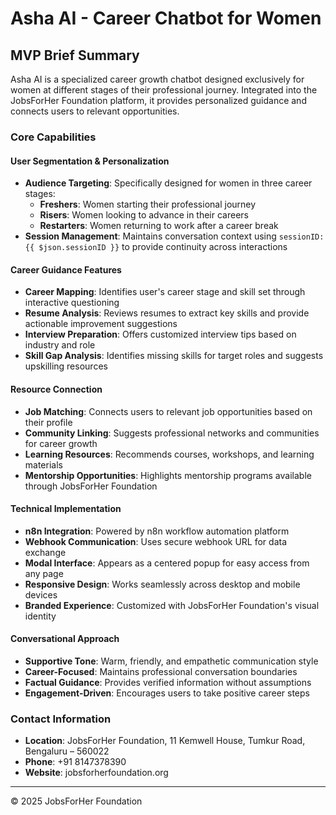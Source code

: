 # Asha AI - Career Chatbot for Women

## MVP Brief Summary

Asha AI is a specialized career growth chatbot designed exclusively for women at different stages of their professional journey. Integrated into the JobsForHer Foundation platform, it provides personalized guidance and connects users to relevant opportunities.

### Core Capabilities

#### User Segmentation & Personalization
- **Audience Targeting**: Specifically designed for women in three career stages:
  - **Freshers**: Women starting their professional journey
  - **Risers**: Women looking to advance in their careers
  - **Restarters**: Women returning to work after a career break
- **Session Management**: Maintains conversation context using `sessionID: {{ $json.sessionID }}` to provide continuity across interactions

#### Career Guidance Features
- **Career Mapping**: Identifies user's career stage and skill set through interactive questioning
- **Resume Analysis**: Reviews resumes to extract key skills and provide actionable improvement suggestions
- **Interview Preparation**: Offers customized interview tips based on industry and role
- **Skill Gap Analysis**: Identifies missing skills for target roles and suggests upskilling resources

#### Resource Connection
- **Job Matching**: Connects users to relevant job opportunities based on their profile
- **Community Linking**: Suggests professional networks and communities for career growth
- **Learning Resources**: Recommends courses, workshops, and learning materials
- **Mentorship Opportunities**: Highlights mentorship programs available through JobsForHer Foundation

#### Technical Implementation
- **n8n Integration**: Powered by n8n workflow automation platform
- **Webhook Communication**: Uses secure webhook URL for data exchange
- **Modal Interface**: Appears as a centered popup for easy access from any page
- **Responsive Design**: Works seamlessly across desktop and mobile devices
- **Branded Experience**: Customized with JobsForHer Foundation's visual identity

#### Conversational Approach
- **Supportive Tone**: Warm, friendly, and empathetic communication style
- **Career-Focused**: Maintains professional conversation boundaries
- **Factual Guidance**: Provides verified information without assumptions
- **Engagement-Driven**: Encourages users to take positive career steps

### Contact Information
- **Location**: JobsForHer Foundation, 11 Kemwell House, Tumkur Road, Bengaluru – 560022
- **Phone**: +91 8147378390
- **Website**: jobsforherfoundation.org

---

© 2025 JobsForHer Foundation
